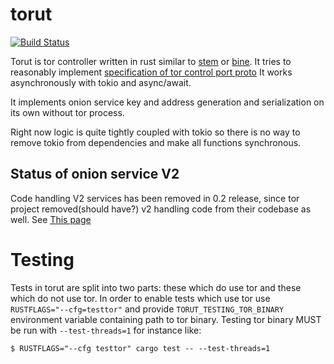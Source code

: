 # torut
[![Build Status](https://travis-ci.org/teawithsand/torut.svg?branch=master)](https://travis-ci.org/teawithsand/torut)

Torut is tor controller written in rust similar to 
[stem](https://stem.torproject.org/) or [bine](https://github.com/cretz/bine).
It tries to reasonably implement [specification of tor control port proto](https://gitweb.torproject.org/torspec.git/tree/control-spec.txt)
It works asynchronously with tokio and async/await.

It implements onion service key and address generation and serialization on its own without tor process.

Right now logic is quite tightly coupled with tokio so there is no way to
remove tokio from dependencies and make all functions synchronous.

## Status of onion service V2
Code handling V2 services has been removed in 0.2 release, since tor project removed(should have?) v2 handling code 
from their codebase as well.
See [This page](https://blog.torproject.org/v2-deprecation-timeline)

# Testing 
Tests in torut are split into two parts:
these which do use tor and these which do not use tor.
In order to enable tests which use tor use `RUSTFLAGS="--cfg=testtor"`
and provide `TORUT_TESTING_TOR_BINARY` environment variable containing path to tor binary.
Testing tor binary MUST be run with `--test-threads=1` for instance like:

`$ RUSTFLAGS="--cfg testtor" cargo test -- --test-threads=1`